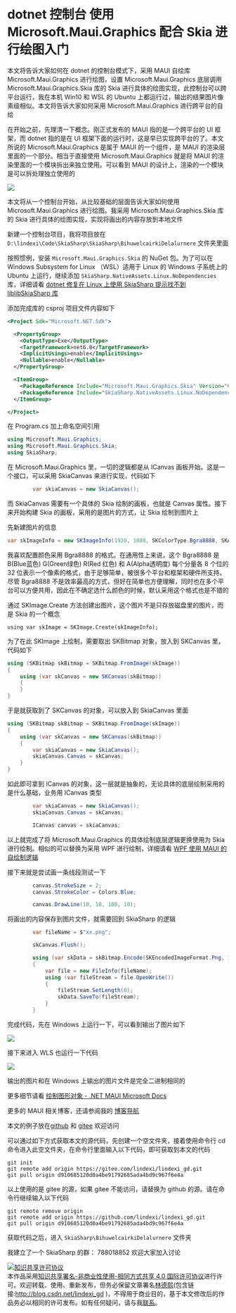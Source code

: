 
# dotnet 控制台 使用 Microsoft.Maui.Graphics 配合 Skia 进行绘图入门

本文将告诉大家如何在 dotnet 的控制台模式下，采用 MAUI 自绘库 Microsoft.Maui.Graphics 进行绘图，设置 Microsoft.Maui.Graphics 底层调用 Microsoft.Maui.Graphics.Skia 库的 Skia 进行具体的绘图实现，此控制台可以跨平台运行，我在本机 Win10 和 WSL 的 Ubuntu 上都运行过，输出的结果图片像素级相似。本文将告诉大家如何采用 Microsoft.Maui.Graphics 进行跨平台的自绘

<!--more-->


<!-- CreateTime:2022/6/29 15:03:53 -->


<!-- 标签：MAUI,MauiGraphics,Skia,SkiaSharp,渲染 -->
<!-- 发布 -->

在开始之前，先理清一下概念。刚正式发布的 MAUI 指的是一个跨平台的 UI 框架，而 dotnet 指的是在 UI 框架下面的运行时，这是早已实现跨平台的了。本文所说的 Microsoft.Maui.Graphics 是属于 MAUI 的一个组件，是 MAUI 的渲染层里面的一个部分。相当于直接使用 Microsoft.Maui.Graphics 就是将 MAUI 的渲染里面的一个模块拆出来独立使用。可以看到 MAUI 的设计上，渲染的一个模块是可以拆处理独立使用的

<!-- ![](image/dotnet 控制台 使用 Microsoft.Maui.Graphics 配合 Skia 进行绘图入门/dotnet 控制台 使用 Microsoft.Maui.Graphics 配合 Skia 进行绘图入门0.png) -->

![](http://cdn.lindexi.site/lindexi%2F20226291517543714.jpg)

本文将从一个控制台开始，从比较基础的层面告诉大家如何使用 Microsoft.Maui.Graphics 进行绘图。我采用 Microsoft.Maui.Graphics.Skia 库的 Skia 进行具体的绘图实现，实现将画出的内容存放到本地文件

新建一个控制台项目，我将项目放在 `D:\lindexi\Code\SkiaSharp\SkiaSharp\BihuwelcairkiDelalurnere` 文件夹里面

按照惯例，安装 `Microsoft.Maui.Graphics.Skia` 的 NuGet 包。为了可以在 Windows Subsystem for Linux （WSL）适用于 Linux 的 Windows 子系统上的 Ubuntu 上运行，继续添加 `SkiaSharp.NativeAssets.Linux.NoDependencies` 库，详细请看 [dotnet 修复在 Linux 上使用 SkiaSharp 提示找不到 liblibSkiaSharp 库](https://blog.lindexi.com/post/dotnet-%E4%BF%AE%E5%A4%8D%E5%9C%A8-Linux-%E4%B8%8A%E4%BD%BF%E7%94%A8-SkiaSharp-%E6%8F%90%E7%A4%BA%E6%89%BE%E4%B8%8D%E5%88%B0-liblibSkiaSharp-%E5%BA%93.html )

添加完成库的 csproj 项目文件内容如下

```xml
<Project Sdk="Microsoft.NET.Sdk">

  <PropertyGroup>
    <OutputType>Exe</OutputType>
    <TargetFramework>net6.0</TargetFramework>
    <ImplicitUsings>enable</ImplicitUsings>
    <Nullable>enable</Nullable>
  </PropertyGroup>

  <ItemGroup>
    <PackageReference Include="Microsoft.Maui.Graphics.Skia" Version="6.0.403" />
    <PackageReference Include="SkiaSharp.NativeAssets.Linux.NoDependencies" Version="2.88.0" />
  </ItemGroup>

</Project>
```

在 Program.cs 加上命名空间引用

```csharp
using Microsoft.Maui.Graphics;
using Microsoft.Maui.Graphics.Skia;
using SkiaSharp;
```

在 Microsoft.Maui.Graphics 里，一切的逻辑都是从 ICanvas 画板开始。这是一个接口，可以采用 SkiaCanvas 来进行实现，代码如下

```csharp
        var skiaCanvas = new SkiaCanvas();
```

而 SkiaCanvas 需要有一个具体的 Skia 绘制的画板，也就是 Canvas 属性。接下来开始构建 Skia 的画板，采用的是图片的方式，让 Skia 绘制到图片上

先新建图片的信息

```csharp
var skImageInfo = new SKImageInfo(1920, 1080, SKColorType.Bgra8888, SKAlphaType.Opaque, SKColorSpace.CreateSrgb());
```

我喜欢配置颜色采用 Bgra8888 的格式。在通用性上来说，这个 Bgra8888 是 B(Blue蓝色) G(Green绿色) R(Red 红色) 和 A(Alpha透明度) 每个分量各 8 个位的 32 位表示一个像素的格式，由于足够简单，被很多个平台和框架和硬件所支持。尽管 Bgra8888 不是效率最高的方式，但好在简单也方便理解，同时也在多个平台可以方便共用，因此在不确定选什么颜色的时候，默认采用这个格式也是不错的

通过 SKImage.Create 方法创建出图片，这个图片不是只存放磁盘里的图片，而是 Skia 的一个概念

```
using var skImage = SKImage.Create(skImageInfo);
```

为了在此 SKImage 上绘制，需要取出 SKBitmap 对象，放入到 SKCanvas 里，代码如下

```csharp
using (SKBitmap skBitmap = SKBitmap.FromImage(skImage))
{
    using (var skCanvas = new SKCanvas(skBitmap))
    {
    }
}
```

于是就获取到了 SKCanvas 的对象，可以放入到 SkiaCanvas 里面

```csharp
using (SKBitmap skBitmap = SKBitmap.FromImage(skImage))
{
    using (var skCanvas = new SKCanvas(skBitmap))
    {
        var skiaCanvas = new SkiaCanvas();
        skiaCanvas.Canvas = skCanvas;
    }
}
```

如此即可拿到 ICanvas 的对象，这一层就是抽象的，无论具体的底层绘制采用的是什么基础，业务用 ICanvas 类型

```csharp
        var skiaCanvas = new SkiaCanvas();
        skiaCanvas.Canvas = skCanvas;

        ICanvas canvas = skiaCanvas;
```

以上就完成了将 Microsoft.Maui.Graphics 的具体绘制底层逻辑更换使用为 Skia 进行绘制。相似的可以替换为采用 WPF 进行绘制，详细请看 [WPF 使用 MAUI 的自绘制逻辑](https://blog.lindexi.com/post/WPF-%E4%BD%BF%E7%94%A8-MAUI-%E7%9A%84%E8%87%AA%E7%BB%98%E5%88%B6%E9%80%BB%E8%BE%91.html )

接下来就是尝试画一条线段测试一下

```csharp
        canvas.StrokeSize = 2;
        canvas.StrokeColor = Colors.Blue;

        canvas.DrawLine(10, 10, 100, 10);
```

将画出的内容保存到图片文件，就需要回到 SkiaSharp 的逻辑

```csharp
        var fileName = $"xx.png";

        skCanvas.Flush();

        using (var skData = skBitmap.Encode(SKEncodedImageFormat.Png, 100))
        {
            var file = new FileInfo(fileName);
            using (var fileStream = file.OpenWrite())
            {
                fileStream.SetLength(0);
                skData.SaveTo(fileStream);
            }
        }
```

完成代码，先在 Windows 上运行一下，可以看到输出了图片如下

<!-- ![](image/dotnet 控制台 使用 Microsoft.Maui.Graphics 配合 Skia 进行绘图入门/dotnet 控制台 使用 Microsoft.Maui.Graphics 配合 Skia 进行绘图入门1.png) -->

![](http://cdn.lindexi.site/lindexi%2F20226291555347769.jpg)

接下来进入 WLS 也运行一下代码

<!-- ![](image/dotnet 控制台 使用 Microsoft.Maui.Graphics 配合 Skia 进行绘图入门/dotnet 控制台 使用 Microsoft.Maui.Graphics 配合 Skia 进行绘图入门2.png) -->

![](http://cdn.lindexi.site/lindexi%2F20226291557539520.jpg)

输出的图片和在 Windows 上输出的图片文件是完全二进制相同的

更多细节请看 [绘制图形对象 - .NET MAUI Microsoft Docs](https://docs.microsoft.com/zh-cn/dotnet/maui/user-interface/graphics/draw?WT.mc_id=WD-MVP-5003260 )

更多的 MAUI 相关博客，还请参阅我的 [博客导航](https://blog.lindexi.com/post/%E5%8D%9A%E5%AE%A2%E5%AF%BC%E8%88%AA.html )

本文的例子放在[github](https://github.com/lindexi/lindexi_gd/tree/d910685120d0a4be91792685ada4bd9c967f6e4a/SkiaSharp/BihuwelcairkiDelalurnere) 和 [gitee](https://gitee.com/lindexi/lindexi_gd/tree/d910685120d0a4be91792685ada4bd9c967f6e4a/SkiaSharp/BihuwelcairkiDelalurnere) 欢迎访问

可以通过如下方式获取本文的源代码，先创建一个空文件夹，接着使用命令行 cd 命令进入此空文件夹，在命令行里面输入以下代码，即可获取到本文的代码

```
git init
git remote add origin https://gitee.com/lindexi/lindexi_gd.git
git pull origin d910685120d0a4be91792685ada4bd9c967f6e4a
```

以上使用的是 gitee 的源，如果 gitee 不能访问，请替换为 github 的源。请在命令行继续输入以下代码

```
git remote remove origin
git remote add origin https://github.com/lindexi/lindexi_gd.git
git pull origin d910685120d0a4be91792685ada4bd9c967f6e4a
```

获取代码之后，进入 `SkiaSharp\BihuwelcairkiDelalurnere` 文件夹

我建立了一个 SkiaSharp 的群： 788018852 欢迎大家加入讨论




<a rel="license" href="http://creativecommons.org/licenses/by-nc-sa/4.0/"><img alt="知识共享许可协议" style="border-width:0" src="https://licensebuttons.net/l/by-nc-sa/4.0/88x31.png" /></a><br />本作品采用<a rel="license" href="http://creativecommons.org/licenses/by-nc-sa/4.0/">知识共享署名-非商业性使用-相同方式共享 4.0 国际许可协议</a>进行许可。欢迎转载、使用、重新发布，但务必保留文章署名[林德熙](http://blog.csdn.net/lindexi_gd)(包含链接:http://blog.csdn.net/lindexi_gd )，不得用于商业目的，基于本文修改后的作品务必以相同的许可发布。如有任何疑问，请与我[联系](mailto:lindexi_gd@163.com)。